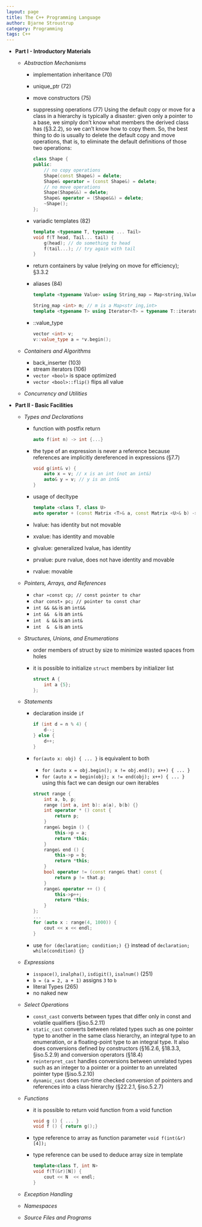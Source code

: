 ```yaml
---
layout: page
title: The C++ Programming Language
author: Bjarne Stroustrup
category: Programming
tags: C++
---
```

- **Part I - Introductory Materials**
    - *Abstraction Mechanisms*
        - implementation inheritance (70)
        - unique_ptr (72)
        - move constructors (75)
        - suppressing operations (77)
            Using the default copy or move for a class in a hierarchy is typically a disaster: given only a pointer to a base, we simply don’t know what members the derived class has (§3.2.2), so we can’t know how to copy them. So, the best thing to do is usually to delete the default copy and move operations, that is, to eliminate the default definitions of those two operations:
            
            ```cpp
            class Shape {
            public:
                // no copy operations
                Shape(const Shape&) = delete;
                Shape& operator = (const Shape&) = delete;
                // no move operations
                Shape(Shape&&) = delete;
                Shape& operator = (Shape&&) = delete;
                ~Shape();
            };
            ```
        - variadic templates (82)

            ```cpp
            template <typename T, typename ... Tail>
            void f(T head, Tail... tail) {
                g(head); // do something to head
                f(tail...); // try again with tail
            }
            ```
        - return containers by value (relying on move for efficiency); §3.3.2
        - aliases (84)

            ```cpp
            template <typename Value> using String_map = Map<string,Value>;
            
            String_map <int> m; // m is a Map<str ing,int>
            template <typename T> using Iterator<T> = typename T::iterator;
            ```
        - ::value_type

            ```cpp
            vector <int> v;
            v::value_type a = *v.begin();
            ```

    - *Containers and Algorithms*
        - back_inserter (103)
        - stream iterators (106)
        - `vector <bool>` is space optimized
        - `vector <bool>::flip()` flips all value

    - *Concurrency and Utilities*

- **Part II - Basic Facilities**
    - *Types and Declarations*
        - function with postfix return

            ```cpp
            auto f(int n) -> int {...}
            ```
        - the type of an expression is never a reference because references are implicitly dereferenced in expressions (§7.7)

            ```cpp
            void g(int& v) {
                auto x = v; // x is an int (not an int&)
                auto& y = v; // y is an int&
            }
            ```
        - usage of decltype

            ```cpp
            template <class T, class U>
            auto operator + (const Matrix <T>& a, const Matrix <U>& b) -> Matrix <decltype(T()+U())>;
            ```
        - lvalue: has identity but not movable
        - xvalue: has identity and movable
        - glvalue: generalized lvalue, has identity
        - prvalue: pure rvalue, does not have identity and movable
        - rvalue: movable

    - *Pointers, Arrays, and References*
        - `char ∗const cp; // const pointer to char`
        - `char const∗ pc; // pointer to const char`
        - `int && &&` is an `int&&`
        - `int &&  &` is an `int&`
        - `int  & &&` is an `int&`
        - `int  &  &` is an `int&`

    - *Structures, Unions, and Enumerations*
        - order members of struct by size to minimize wasted spaces from holes
        - it is possible to initialize `struct` members by initializer list

            ```cpp
            struct A {
                int a {5};
            };
            ```

    - *Statements*
        - declaration inside `if`

            ```cpp
            if (int d = n % 4) {
                d--;
            } else {
                d++;
            }
            ```
        - `for(auto x: obj) { ... }` is equivalent to both
            - `for (auto x = obj.begin(); x != obj.end(); x++) { ... }`
            - `for (auto x = begin(obj); x != end(obj); x++) { ... }`
            using this fact we can design our own iterables

            ```cpp
            struct range {
                int a, b, p;
                range (int a, int b): a(a), b(b) {}
                int operator * () const {
                    return p;
                }
                range& begin () {
                    this->p = a;
                    return *this;
                }
                range& end () {
                    this->p = b;
                    return *this;
                }
                bool operator != (const range& that) const {
                    return p != that.p;
                }
                range& operator ++ () {
                    this->p++;
                    return *this;
                }
            };
            ...
            for (auto x : range(4, 1000)) {
                cout << x << endl;
            }

            ```
        - use `for (declaration; condition;) {}` instead of `declaration; while(condition) {}`

    - *Expressions*
        - `isspace()`, `inalpha()`, `isdigit()`, `isalnum()` (251)
        - `b = (a = 2, a + 1)` assigns `3` to `b`
        - literal Types (265)
        - no naked new

    - *Select Operations*
        - `const_cast` converts between types that differ only in const and volatile qualifiers (§iso.5.2.11)
        - `static_cast` converts between related types such as one pointer type to another in the same class hierarchy, an integral type to an enumeration, or a floating-point type to an integral type. It also does conversions defined by constructors (§16.2.6, §18.3.3, §iso.5.2.9) and conversion operators (§18.4)
        - `reinterpret_cast` handles conversions between unrelated types such as an integer to a pointer or a pointer to an unrelated pointer type (§iso.5.2.10)
        - `dynamic_cast` does run-time checked conversion of pointers and references into a class hierarchy (§22.2.1, §iso.5.2.7)

    - *Functions*
        - it is possible to return void function from a void function

            ```cpp
            void g () { ... }
            void f () { return g();}
            ```
        - type reference to array as function parameter `void f(int(&r)[4]);`
        - type reference can be used to deduce array size in template

            ```cpp
            template<class T, int N>
            void f(T(&r)[N]) {
                cout << N  << endl;
            }
            ```

    - *Exception Handling*

    - *Namespaces*

    - *Source Files and Programs*

